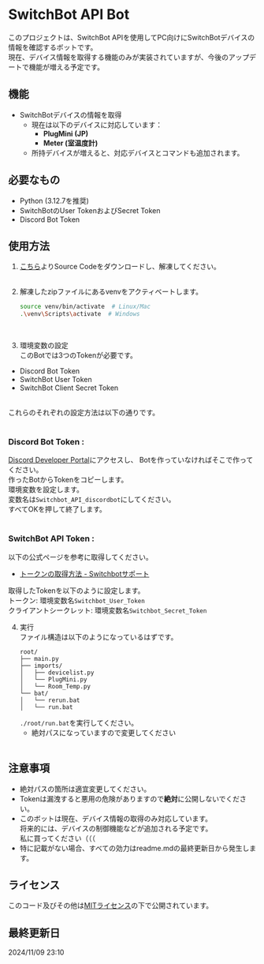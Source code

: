 # SwitchBot API Bot

このプロジェクトは、SwitchBot APIを使用してPC向けにSwitchBotデバイスの情報を確認するボットです。<br>
現在、デバイス情報を取得する機能のみが実装されていますが、今後のアップデートで機能が増える予定です。<br>

## 機能

- SwitchBotデバイスの情報を取得
  - 現在は以下のデバイスに対応しています：
    - **PlugMini (JP)**
    - **Meter (室温度計)**
  - 所持デバイスが増えると、対応デバイスとコマンドも追加されます。

## 必要なもの

- Python (3.12.7を推奨)
- SwitchBotのUser TokenおよびSecret Token
- Discord Bot Token

## 使用方法

1. [こちら](https://github.com/darui3018823/switchbot/releases)よりSource Codeをダウンロードし、解凍してください。<br><br>

2. 解凍したzipファイルにあるvenvをアクティベートします。
    ```bash
    source venv/bin/activate  # Linux/Mac
    .\venv\Scripts\activate  # Windows
    ```
<br>

3. 環境変数の設定<br>
このBotでは3つのTokenが必要です。<br>
- Discord Bot Token
- SwitchBot User Token
- SwitchBot Client Secret Token
<br>
これらのそれぞれの設定方法は以下の通りです。
<br>
<br>

### Discord Bot Token :<br>
[Discord Developer Portal](https://discord.com/developers/applications)にアクセスし、
Botを作っていなければそこで作ってください。<br>
作ったBotからTokenをコピーします。<br>
環境変数を設定します。<br>
変数名は`Switchbot_API_discordbot`にしてください。<br>
すべてOKを押して終了します。<br><br>

### SwitchBot API Token :<br>
以下の公式ページを参考に取得してください。<br>
- [トークンの取得方法 - Switchbotサポート](https://support.switch-bot.com/hc/ja/articles/12822710195351-%E3%83%88%E3%83%BC%E3%82%AF%E3%83%B3%E3%81%AE%E5%8F%96%E5%BE%97%E6%96%B9%E6%B3%95)<br>

取得したTokenを以下のように設定します。<br>
  トークン: 環境変数名`Switchbot_User_Token`<br>
  クライアントシークレット: 環境変数名`Switchbot_Secret_Token`
<br>

4. 実行<br>
ファイル構造は以下のようになっているはずです。
    ```
    root/
    ├── main.py
    ├── imports/
    │   ├── devicelist.py
    │   └── PlugMini.py
    │   └── Room_Temp.py
    └── bat/
    │   └── rerun.bat
    │   └── run.bat
    ```
    `./root/run.bat`を実行してください。
     - 絶対パスになっていますので変更してください<br><br>
    
## 注意事項
- 絶対パスの箇所は適宜変更してください。
- Tokenは漏洩すると悪用の危険がありますので**絶対**に公開しないでください。
- このボットは現在、デバイス情報の取得のみ対応しています。<br>将来的には、デバイスの制御機能などが追加される予定です。<br>私に買ってください（（（
- 特に記載がない場合、すべての効力はreadme.mdの最終更新日から発生します。

## ライセンス
このコード及びその他は[MITライセンス](https://github.com/darui3018823/switchbot/blob/main/LICENSE)の下で公開されています。

## 最終更新日
2024/11/09 23:10
